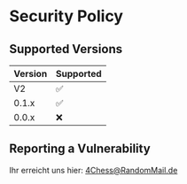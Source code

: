 # Security Policy

## Supported Versions

| Version | Supported          |
| ------- | ------------------ |
| V2   | :white_check_mark: |
| 0.1.x   | :white_check_mark: |
| 0.0.x   | :x: |




## Reporting a Vulnerability
Ihr erreicht uns hier: 4Chess@RandomMail.de
